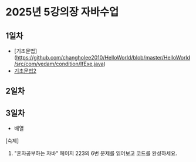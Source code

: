 # 2025년 5강의장 자바수업 

## 1일차
 - [기초문법] (https://github.com/changholee2010/HelloWorld/blob/master/HelloWorld/src/com/yedam/condition/IfExe.java)
 - <a href="https://github.com/changholee2010/HelloWorld/blob/master/HelloWorld/src/com/yedam/condition/IfExe.java">기초문법2</a>
## 2일차

## 3일차
- 배열

[숙제]
1. "혼자공부하는 자바" 페이지 223의 6번 문제를 읽어보고 코드를 완성하세요.
